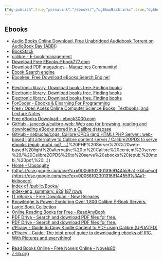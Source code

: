 ```yaml
---
{"dg-publish":true,"permalink":"/ebooks/","dgShowBacklinks":true,"dgShowLocalGraph":true}
---
```



## Ebooks
- [Audio Books Online Download, Free Unabridged Audiobook Torrent on AudioBook Bay (ABB)](ABB))
- [BookStack](https://www.bookstackapp.com/)
- [calibre - E-book management](https://calibre-ebook.com/)
- [Download Free EBooks-Ebook777.com](https://www.ebooks777.net/)
- [Download PDF magazines - Magazines Commumity!](https://downmagaz.net/)
- [Ebook Search engine](https://cse.google.com/cse?cx=c46414ccb6a943e39)
- [Ebookee: Free Download eBooks Search Engine!](https://ebookee.com/)
- [](https://mega.nz/folder/Z1dD2YSA#XRUa1Sj9mXJHU4rh1seykg)
- [Electronic library. Download books free. Finding books](https://b-ok.xyz/)
- [Electronic library. Download books free. Finding books](https://b-ok.cc/)
- [Electronic library. Download books free. Finding books](http://b-ok.xyz/)
- [ForCoder - Ebooks & Elearning For Programming](https://forcoder.su/)
- [Free / Open Acess Online Computer Science Books, Textbooks, and Lecture Notes](https://www.freetechbooks.com/)
- [Free eBooks Download - ebook3000.com](http://www.ebook3000.com/)
- [GitHub - janeczku/calibre-web: Web app for browsing, reading and downloading eBooks stored in a Calibre database](https://github.com/janeczku/calibre-web)
- [GitHub - seblucas/cops: Calibre OPDS (and HTML) PHP Server : web-based light alternative to Calibre content server / Calibre2OPDS to serve ebooks (epub, mobi, pdf, ...)](and%20HTML)%20PHP%20Server%20:%20web-based%20light%20alternative%20to%20Calibre%20content%20server%20/%20Calibre2OPDS%20to%20serve%20ebooks%20(epub,%20mobi,%20pdf,%20...))
- [Home - Ubooquity](http://vaemendis.net/ubooquity)
- [https://cse.google.com/cse?cx=000661023013169144559:a1-kkiboeco](https://cse.google.com/cse?cx=000661023013169144559%3Aa1-kkiboeco)
- [Index of /public/Books/](https://the-eye.eu/public/Books/)
- [index-eng: summary: 629,187 rows](https://eng.calishot.xyz/index-eng/summary)
- [IT eBooks - Free Download - New Releases](https://it-ebooks.info/)
- [Knowledge Is Power: Exploring Over 1,800 Calibre E-Book Servers.](https://blog.chrisbonk.ca/2018/12/knowledge-is-power-exploring-over-1800.html?m=1)
- [Large Book Collection](https://uloz.to/folder/8fpAg2rwEcYh/name/Large-Book-Collection)
- [Online Reading Books for Free - ReadAnyBook](https://readanybook.com/)
- [PDF Drive - Search and download PDF files for free.](https://www.pdfdrive.com/)
- [PDF Drive - Search and download PDF files for free.](http://pdfdrive.com/)
- [r/Piracy - Guide to Copy Kindle Content to PDF using Calibre [UPDATED]](https://www.reddit.com/r/piracy/comments/bm837l/guide_to_copy_kindle_content_to_pdf_using_calibre)
- [r/Piracy - Guide: The idiot proof guide to downloading ebooks off IRC. With Pictures and everything!](https://www.reddit.com/r/piracy/comments/2oftbu/guide_the_idiot_proof_guide_to_downloading_ebooks)
- [](https://ravebooksearch.com/#gsc.tab=0)
- [Read Books Online - Free Novels Online - Novels80](https://novels80.com/)
- [Z-lib.org](https://z-lib.org/)